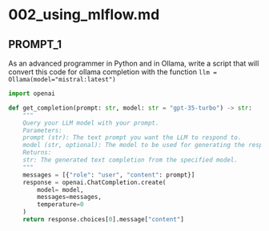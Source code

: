 # 002_using_mlflow.md

## PROMPT_1
As an advanced programmer in Python and in Ollama, write a script that will convert this code for ollama completion with the function `llm = Ollama(model="mistral:latest")`


```python
import openai

def get_completion(prompt: str, model: str = "gpt-35-turbo") -> str:
    """
    Query your LLM model with your prompt.
    Parameters:
    prompt (str): The text prompt you want the LLM to respond to.
    model (str, optional): The model to be used for generating the response. Default is "gpt-3.5-turbo".
    Returns:
    str: The generated text completion from the specified model.
    """
    messages = [{"role": "user", "content": prompt}]
    response = openai.ChatCompletion.create(
        model= model,
        messages=messages,
        temperature=0
    )
    return response.choices[0].message["content"]
```



